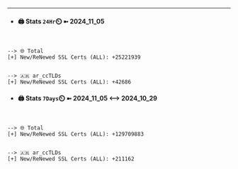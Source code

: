 

---
- #### 🖨️ **Stats** `24Hr`⏲️ ➼ 2024_11_05
```console


--> 🌐 Total
[+] New/ReNewed SSL Certs (ALL): +25221939


--> 🇦🇷 ar_ccTLDs
[+] New/ReNewed SSL Certs (ALL): +42686

```

- #### 🖨️ **Stats** `7Days`⏲️ ➼ 2024_11_05 <--> 2024_10_29
```console


--> 🌐 Total
[+] New/ReNewed SSL Certs (ALL): +129709883


--> 🇦🇷 ar_ccTLDs
[+] New/ReNewed SSL Certs (ALL): +211162

```

